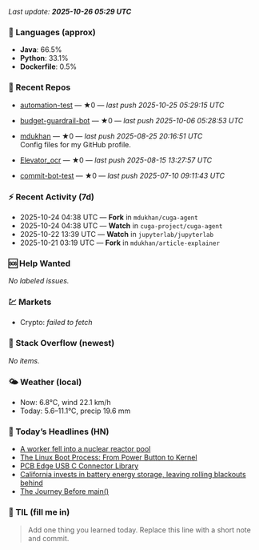 

<!-- DAILY-SECTION:START -->
_Last update: **2025-10-26 05:29 UTC**_


### 🧪 Languages (approx)
- **Java**: 66.5%
- **Python**: 33.1%
- **Dockerfile**: 0.5%

### 🔧 Recent Repos
- [automation-test](https://github.com/mdukhan/automation-test) — ★0 — _last push 2025-10-25 05:29:15 UTC_  
  
- [budget-guardrail-bot](https://github.com/mdukhan/budget-guardrail-bot) — ★0 — _last push 2025-10-06 05:28:53 UTC_  
  
- [mdukhan](https://github.com/mdukhan/mdukhan) — ★0 — _last push 2025-08-25 20:16:51 UTC_  
  Config files for my GitHub profile.
- [Elevator_ocr](https://github.com/mdukhan/Elevator_ocr) — ★0 — _last push 2025-08-15 13:27:57 UTC_  
  
- [commit-bot-test](https://github.com/mdukhan/commit-bot-test) — ★0 — _last push 2025-07-10 09:11:43 UTC_  
  

### ⚡ Recent Activity (7d)
- 2025-10-24 04:38 UTC — **Fork** in `mdukhan/cuga-agent`
- 2025-10-24 04:38 UTC — **Watch** in `cuga-project/cuga-agent`
- 2025-10-22 13:39 UTC — **Watch** in `jupyterlab/jupyterlab`
- 2025-10-21 03:19 UTC — **Fork** in `mdukhan/article-explainer`

### 🆘 Help Wanted
_No labeled issues._

### 💹 Markets
- Crypto: _failed to fetch_

### 🧩 Stack Overflow (newest)
_No items._

### 🌤️ Weather (local)
- Now: 6.8°C, wind 22.1 km/h
- Today: 5.6–11.1°C, precip 19.6 mm

### 📰 Today’s Headlines (HN)
- [A worker fell into a nuclear reactor pool](https://github.com/apple/pico-banana-400k)
- [The Linux Boot Process: From Power Button to Kernel](https://www.nrc.gov/reading-rm/doc-collections/event-status/event/2025/20251022en?brid=vscAjql9kZL1FfGE7TYHVw#en57996:~:text=TRANSPORT%20OF%20CONTAMINATED%20PERSON%20OFFSITE)
- [PCB Edge USB C Connector Library](https://www.0xkato.xyz/linux-boot/)
- [California invests in battery energy storage, leaving rolling blackouts behind](https://github.com/AnasMalas/pcb-edge-usb-c)
- [The Journey Before main()](https://www.latimes.com/environment/story/2025-10-17/california-made-it-through-another-summer-without-a-flex-alert)

### 🧠 TIL (fill me in)
> Add one thing you learned today. Replace this line with a short note and commit.

<!-- DAILY-SECTION:END -->
